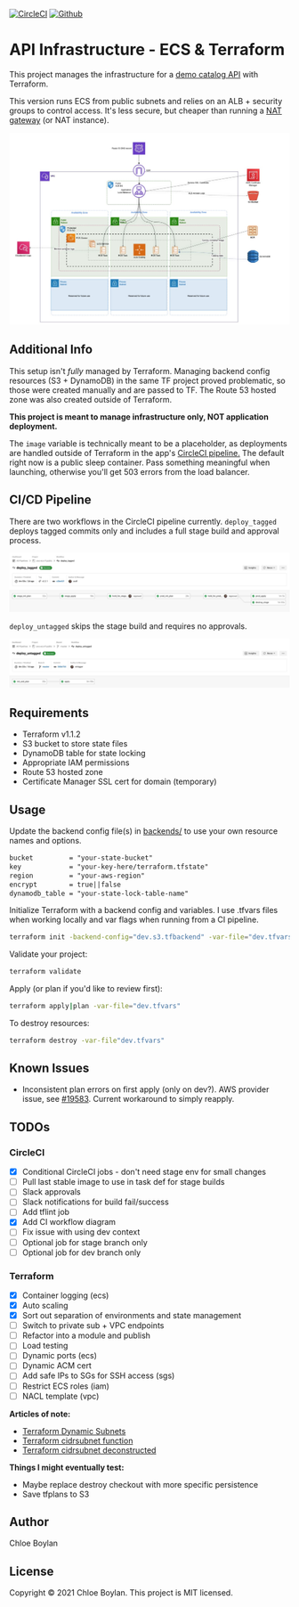 [![CircleCI](https://circleci.com/gh/animaldna/aws-ecs-tf-public/tree/master.svg?style=shield&circle-token=be30bbdc1c9a1555367c5736e490eac00aa7f37e)](https://circleci.com/gh/animaldna/aws-ecs-tf-public/tree/master) [![Github](https://img.shields.io/github/last-commit/animaldna/aws-ecs-tf-public?style=shield)](https://github.com/animaldna/catalog-api-tf-public/commits/master)


# API Infrastructure - ECS & Terraform
This project manages the infrastructure for a [demo catalog API](https://github.com/animaldna/catalog-api) with Terraform.

This version runs ECS from public subnets and relies on an ALB + security groups to control access. It's less secure, but cheaper than running a [NAT gateway](https://docs.aws.amazon.com/vpc/latest/userguide/vpc-nat-gateway.html) (or NAT instance).

<!-- The private version is [available in this repo ]()(coming soon).-->

![Public ECS architecture](./assets/catalog_api_infra_public.jpg)

## Additional Info
This setup isn't *fully* managed by Terraform. Managing backend config resources (S3 + DynamoDB) in the same TF project proved problematic, so those were created manually and are passed to TF. The Route 53 hosted zone was also created outside of Terraform.

**This project is meant to manage infrastructure only, NOT application deployment.** 

The `image` variable is technically meant to be a placeholder, as deployments are handled outside of Terraform in the app's [CircleCI pipeline.](https://github.com/animaldna/catalog-api/blob/master/.circleci/config.yml) <!--[You can read more about this setup here ]()(coming soon).--> The default right now is a public sleep container. Pass something meaningful when launching, otherwise you'll get 503 errors from the load balancer.


## CI/CD Pipeline
There are two workflows in the CircleCI pipeline currently. `deploy_tagged` deploys tagged commits only and includes a full stage build and approval process. 

![deploy_tagged workflow](./assets/cci_deploy_tagged.jpg)

`deploy_untagged` skips the stage build and requires no approvals.

![deploy_untagged workflow](./assets/cci_deploy_untagged.jpg)

## Requirements
- Terraform v1.1.2
- S3 bucket to store state files
- DynamoDB table for state locking
- Appropriate IAM permissions
- Route 53 hosted zone
- Certificate Manager SSL cert for domain (temporary)

## Usage
Update the backend config file(s) in [backends/](/backends) to use your own resource names and options.
```
bucket         = "your-state-bucket"
key            = "your-key-here/terraform.tfstate"
region         = "your-aws-region"
encrypt        = true||false
dynamodb_table = "your-state-lock-table-name"
```

Initialize Terraform with a backend config and variables. I use .tfvars files when working locally and var flags when running from a CI pipeline.

```sh
terraform init -backend-config="dev.s3.tfbackend" -var-file="dev.tfvars"
```

Validate your project:

```sh
terraform validate
```

Apply (or plan if you'd like to review first):
```sh
terraform apply|plan -var-file="dev.tfvars"
```

To destroy resources:
```sh
terraform destroy -var-file"dev.tfvars"
```

## Known Issues
- Inconsistent plan errors on first apply (only on dev?). AWS provider issue, see [#19583](https://github.com/hashicorp/terraform-provider-aws/issues/19583). Current workaround to simply reapply.

## TODOs
### CircleCI
- [x] Conditional CircleCI jobs - don't need stage env for small changes
- [ ] Pull last stable image to use in task def for stage builds
- [ ] Slack approvals
- [ ] Slack notifications for build fail/success
- [ ] Add tflint job
- [x] Add CI workflow diagram
- [ ] Fix issue with using dev context
- [ ] Optional job for stage branch only
- [ ] Optional job for dev branch only

### Terraform
- [x] Container logging (ecs)
- [x] Auto scaling
- [x] Sort out separation of environments and state management
- [ ] Switch to private sub + VPC endpoints
- [ ] Refactor into a module and publish
- [ ] Load testing
- [ ] Dynamic ports (ecs)
- [ ] Dynamic ACM cert
- [ ] Add safe IPs to SGs for SSH access (sgs)
- [ ] Restrict ECS roles (iam)
- [ ] NACL template (vpc)

**Articles of note:**
- [Terraform Dynamic Subnets](https://medium.com/prodopsio/terraform-aws-dynamic-subnets-455619dd1977)
- [Terraform cidrsubnet function](https://www.terraform.io/language/functions/cidrsubnet)
- [Terraform cidrsubnet deconstructed](http://blog.itsjustcode.net/blog/2017/11/18/terraform-cidrsubnet-deconstructed/)

**Things I might eventually test:**
- Maybe replace destroy checkout with more specific persistence
- Save tfplans to S3

## Author
Chloe Boylan

## License
Copyright © 2021 Chloe Boylan.
This project is MIT licensed.
